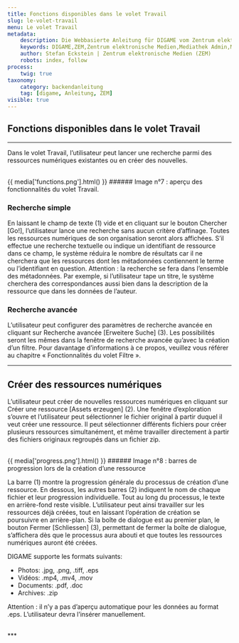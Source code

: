 ```yaml
---
title: Fonctions disponibles dans le volet Travail
slug: le-volet-travail
menu: Le volet Travail
metadata:
    description: Die Webbasierte Anleitung für DIGAME vom Zentrum elektronische Medien ZEM.
    keywords: DIGAME,ZEM,Zentrum elektronische Medien,Mediathek Admin,Mediathek,Bilddatenbank,Bildverwaltung,Bundesverwaltung,Eidgenossenschaft,Schweizerische Eidgenossenschaft,VBS,Bundesamt für Verteidigung, Bevölkerungsschutz und Sport
    author: Stefan Eckstein | Zentrum elektronische Medien (ZEM)
    robots: index, follow
process:
	twig: true
taxonomy:
    category: backendanleitung
    tag: [digame, Anleitung, ZEM]
visible: true
---
```


## Fonctions disponibles dans le volet Travail

***

Dans le volet Travail, l’utilisateur peut lancer une recherche parmi des ressources numériques existantes ou en créer des nouvelles.

<br>
{{ media['functions.png'].html() }}
###### Image n°7 : aperçu des fonctionnalités du volet Travail.
<br>

### Recherche simple

En laissant le champ de texte (1) vide et en cliquant sur le bouton Chercher [Go!], l’utilisateur lance une recherche sans aucun critère d’affinage. Toutes les ressources numériques de son organisation seront alors affichées. S’il effectue une recherche textuelle ou indique un identifiant de ressource dans ce champ, le système réduira le nombre de résultats car il ne cherchera que les ressources dont les métadonnées contiennent le terme ou l’identifiant en question. Attention : la recherche se fera dans l’ensemble des métadonnées. Par exemple, si l’utilisateur tape un titre, le système cherchera des correspondances aussi bien dans la description de la ressource que dans les données de l’auteur.

### Recherche avancée

L’utilisateur peut configurer des paramètres de recherche avancée en cliquant sur Recherche avancée [Erweitere Suche] (3). Les possibilités seront les mêmes dans la fenêtre de recherche avancée qu’avec la création d’un filtre. Pour davantage d’informations à ce propos, veuillez vous référer au chapitre « Fonctionnalités du volet Filtre ».

***

## Créer des ressources numériques

L’utilisateur peut créer de nouvelles ressources numériques en cliquant sur Créer une ressource [Assets erzeugen] (2). Une fenêtre d’exploration s’ouvre et l’utilisateur peut sélectionner le fichier original à partir duquel il veut créer une ressource. Il peut sélectionner différents fichiers pour créer plusieurs ressources simultanément, et même travailler directement à partir des fichiers originaux regroupés dans un fichier zip.

<br>
{{ media['progress.png'].html() }}
###### Image n°8 : barres de progression lors de la création d’une ressource
<br>

La barre (1) montre la progression générale du processus de création d’une ressource. En dessous, les autres barres (2) indiquent le nom de chaque fichier et leur progression individuelle. Tout au long du processus, le texte en arrière-fond reste visible. L’utilisateur peut ainsi travailler sur les ressources déjà créées, tout en laissant l’opération de création se poursuivre en arrière-plan. Si la boîte de dialogue est au premier plan, le bouton Fermer [Schliessen] (3), permettant de fermer la boîte de dialogue, s’affichera dès que le processus aura abouti et que toutes les ressources numériques auront été créées.

DIGAME supporte les formats suivants:

- Photos: .jpg, .png, .tiff, .eps
- Vidéos: .mp4, .mv4, .mov
- Documents: .pdf, .doc
- Archives: .zip

Attention : il n’y a pas d’aperçu automatique pour les données au format .eps. L’utilisateur devra l’insérer manuellement.

<br>
***
